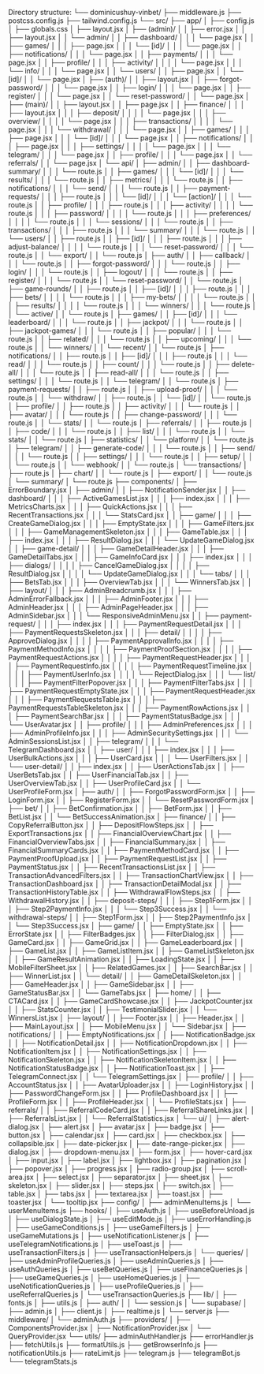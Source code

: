 Directory structure:
└── dominicushuy-vinbet/
    ├── middleware.js
    ├── postcss.config.js
    ├── tailwind.config.js
    └── src/
        ├── app/
        │   ├── config.js
        │   ├── globals.css
        │   ├── layout.jsx
        │   ├── (admin)/
        │   │   ├── error.jsx
        │   │   ├── layout.jsx
        │   │   └── admin/
        │   │       ├── dashboard/
        │   │       │   └── page.jsx
        │   │       ├── games/
        │   │       │   ├── page.jsx
        │   │       │   └── [id]/
        │   │       │       └── page.jsx
        │   │       ├── notifications/
        │   │       │   └── page.jsx
        │   │       ├── payments/
        │   │       │   └── page.jsx
        │   │       ├── profile/
        │   │       │   ├── activity/
        │   │       │   │   └── page.jsx
        │   │       │   └── info/
        │   │       │       └── page.jsx
        │   │       └── users/
        │   │           ├── page.jsx
        │   │           └── [id]/
        │   │               └── page.jsx
        │   ├── (auth)/
        │   │   ├── layout.jsx
        │   │   ├── forgot-password/
        │   │   │   └── page.jsx
        │   │   ├── login/
        │   │   │   └── page.jsx
        │   │   ├── register/
        │   │   │   └── page.jsx
        │   │   └── reset-password/
        │   │       └── page.jsx
        │   ├── (main)/
        │   │   ├── layout.jsx
        │   │   ├── page.jsx
        │   │   ├── finance/
        │   │   │   ├── layout.jsx
        │   │   │   ├── deposit/
        │   │   │   │   └── page.jsx
        │   │   │   ├── overview/
        │   │   │   │   └── page.jsx
        │   │   │   ├── transactions/
        │   │   │   │   └── page.jsx
        │   │   │   └── withdrawal/
        │   │   │       └── page.jsx
        │   │   ├── games/
        │   │   │   ├── page.jsx
        │   │   │   └── [id]/
        │   │   │       └── page.jsx
        │   │   ├── notifications/
        │   │   │   ├── page.jsx
        │   │   │   ├── settings/
        │   │   │   │   └── page.jsx
        │   │   │   └── telegram/
        │   │   │       └── page.jsx
        │   │   ├── profile/
        │   │   │   └── page.jsx
        │   │   └── referrals/
        │   │       └── page.jsx
        │   └── api/
        │       ├── admin/
        │       │   ├── dashboard-summary/
        │       │   │   └── route.js
        │       │   ├── games/
        │       │   │   └── [id]/
        │       │   │       └── results/
        │       │   │           └── route.js
        │       │   ├── metrics/
        │       │   │   └── route.js
        │       │   ├── notifications/
        │       │   │   └── send/
        │       │   │       └── route.js
        │       │   ├── payment-requests/
        │       │   │   ├── route.js
        │       │   │   └── [id]/
        │       │   │       └── [action]/
        │       │   │           └── route.js
        │       │   ├── profile/
        │       │   │   ├── route.js
        │       │   │   ├── activity/
        │       │   │   │   └── route.js
        │       │   │   ├── password/
        │       │   │   │   └── route.js
        │       │   │   ├── preferences/
        │       │   │   │   └── route.js
        │       │   │   └── sessions/
        │       │   │       └── route.js
        │       │   ├── transactions/
        │       │   │   ├── route.js
        │       │   │   └── summary/
        │       │   │       └── route.js
        │       │   └── users/
        │       │       ├── route.js
        │       │       ├── [id]/
        │       │       │   ├── route.js
        │       │       │   ├── adjust-balance/
        │       │       │   │   └── route.js
        │       │       │   └── reset-password/
        │       │       │       └── route.js
        │       │       └── export/
        │       │           └── route.js
        │       ├── auth/
        │       │   ├── callback/
        │       │   │   └── route.js
        │       │   ├── forgot-password/
        │       │   │   └── route.js
        │       │   ├── login/
        │       │   │   └── route.js
        │       │   ├── logout/
        │       │   │   └── route.js
        │       │   ├── register/
        │       │   │   └── route.js
        │       │   └── reset-password/
        │       │       └── route.js
        │       ├── game-rounds/
        │       │   ├── route.js
        │       │   ├── [id]/
        │       │   │   ├── route.js
        │       │   │   ├── bets/
        │       │   │   │   └── route.js
        │       │   │   ├── my-bets/
        │       │   │   │   └── route.js
        │       │   │   ├── results/
        │       │   │   │   └── route.js
        │       │   │   └── winners/
        │       │   │       └── route.js
        │       │   └── active/
        │       │       └── route.js
        │       ├── games/
        │       │   ├── [id]/
        │       │   │   └── leaderboard/
        │       │   │       └── route.js
        │       │   ├── jackpot/
        │       │   │   └── route.js
        │       │   ├── jackpot-games/
        │       │   │   └── route.js
        │       │   ├── popular/
        │       │   │   └── route.js
        │       │   ├── related/
        │       │   │   └── route.js
        │       │   ├── upcoming/
        │       │   │   └── route.js
        │       │   └── winners/
        │       │       └── recent/
        │       │           └── route.js
        │       ├── notifications/
        │       │   ├── route.js
        │       │   ├── [id]/
        │       │   │   ├── route.js
        │       │   │   └── read/
        │       │   │       └── route.js
        │       │   ├── count/
        │       │   │   └── route.js
        │       │   ├── delete-all/
        │       │   │   └── route.js
        │       │   ├── read-all/
        │       │   │   └── route.js
        │       │   ├── settings/
        │       │   │   └── route.js
        │       │   └── telegram/
        │       │       └── route.js
        │       ├── payment-requests/
        │       │   ├── route.js
        │       │   ├── upload-proof/
        │       │   │   └── route.js
        │       │   └── withdraw/
        │       │       ├── route.js
        │       │       └── [id]/
        │       │           └── route.js
        │       ├── profile/
        │       │   ├── route.js
        │       │   ├── activity/
        │       │   │   └── route.js
        │       │   ├── avatar/
        │       │   │   └── route.js
        │       │   ├── change-password/
        │       │   │   └── route.js
        │       │   └── stats/
        │       │       └── route.js
        │       ├── referrals/
        │       │   ├── route.js
        │       │   ├── code/
        │       │   │   └── route.js
        │       │   ├── list/
        │       │   │   └── route.js
        │       │   └── stats/
        │       │       └── route.js
        │       ├── statistics/
        │       │   └── platform/
        │       │       └── route.js
        │       ├── telegram/
        │       │   ├── generate-code/
        │       │   │   └── route.js
        │       │   ├── send/
        │       │   │   └── route.js
        │       │   ├── settings/
        │       │   │   └── route.js
        │       │   ├── setup/
        │       │   │   └── route.js
        │       │   └── webhook/
        │       │       └── route.js
        │       └── transactions/
        │           ├── route.js
        │           ├── chart/
        │           │   └── route.js
        │           ├── export/
        │           │   └── route.js
        │           └── summary/
        │               └── route.js
        ├── components/
        │   ├── ErrorBoundary.jsx
        │   ├── admin/
        │   │   ├── NotificationSender.jsx
        │   │   ├── dashboard/
        │   │   │   ├── ActiveGamesList.jsx
        │   │   │   ├── index.jsx
        │   │   │   ├── MetricsCharts.jsx
        │   │   │   ├── QuickActions.jsx
        │   │   │   ├── RecentTransactions.jsx
        │   │   │   └── StatsCard.jsx
        │   │   ├── game/
        │   │   │   ├── CreateGameDialog.jsx
        │   │   │   ├── EmptyState.jsx
        │   │   │   ├── GameFilters.jsx
        │   │   │   ├── GameManagementSkeleton.jsx
        │   │   │   ├── GameTable.jsx
        │   │   │   ├── index.jsx
        │   │   │   ├── ResultDialog.jsx
        │   │   │   └── UpdateGameDialog.jsx
        │   │   ├── game-detail/
        │   │   │   ├── GameDetailHeader.jsx
        │   │   │   ├── GameDetailTabs.jsx
        │   │   │   ├── GameInfoCard.jsx
        │   │   │   ├── index.jsx
        │   │   │   ├── dialogs/
        │   │   │   │   ├── CancelGameDialog.jsx
        │   │   │   │   ├── ResultDialog.jsx
        │   │   │   │   └── UpdateGameDialog.jsx
        │   │   │   └── tabs/
        │   │   │       ├── BetsTab.jsx
        │   │   │       ├── OverviewTab.jsx
        │   │   │       └── WinnersTab.jsx
        │   │   ├── layout/
        │   │   │   ├── AdminBreadcrumb.jsx
        │   │   │   ├── AdminErrorFallback.jsx
        │   │   │   ├── AdminFooter.jsx
        │   │   │   ├── AdminHeader.jsx
        │   │   │   ├── AdminPageHeader.jsx
        │   │   │   ├── AdminSidebar.jsx
        │   │   │   └── ResponsiveAdminMenu.jsx
        │   │   ├── payment-request/
        │   │   │   ├── index.jsx
        │   │   │   ├── PaymentRequestDetail.jsx
        │   │   │   ├── PaymentRequestsSkeleton.jsx
        │   │   │   ├── detail/
        │   │   │   │   ├── ApproveDialog.jsx
        │   │   │   │   ├── PaymentApprovalInfo.jsx
        │   │   │   │   ├── PaymentMethodInfo.jsx
        │   │   │   │   ├── PaymentProofSection.jsx
        │   │   │   │   ├── PaymentRequestActions.jsx
        │   │   │   │   ├── PaymentRequestHeader.jsx
        │   │   │   │   ├── PaymentRequestInfo.jsx
        │   │   │   │   ├── PaymentRequestTimeline.jsx
        │   │   │   │   ├── PaymentUserInfo.jsx
        │   │   │   │   └── RejectDialog.jsx
        │   │   │   └── list/
        │   │   │       ├── PaymentFilterPopover.jsx
        │   │   │       ├── PaymentFilterTabs.jsx
        │   │   │       ├── PaymentRequestEmptyState.jsx
        │   │   │       ├── PaymentRequestHeader.jsx
        │   │   │       ├── PaymentRequestsTable.jsx
        │   │   │       ├── PaymentRequestsTableSkeleton.jsx
        │   │   │       ├── PaymentRowActions.jsx
        │   │   │       ├── PaymentSearchBar.jsx
        │   │   │       ├── PaymentStatusBadge.jsx
        │   │   │       └── UserAvatar.jsx
        │   │   ├── profile/
        │   │   │   ├── AdminPreferences.jsx
        │   │   │   ├── AdminProfileInfo.jsx
        │   │   │   ├── AdminSecuritySettings.jsx
        │   │   │   └── AdminSessionsList.jsx
        │   │   ├── telegram/
        │   │   │   └── TelegramDashboard.jsx
        │   │   ├── user/
        │   │   │   ├── index.jsx
        │   │   │   ├── UserBulkActions.jsx
        │   │   │   ├── UserCard.jsx
        │   │   │   └── UserFilters.jsx
        │   │   └── user-detail/
        │   │       ├── index.jsx
        │   │       ├── UserActionsTab.jsx
        │   │       ├── UserBetsTab.jsx
        │   │       ├── UserFinancialTab.jsx
        │   │       ├── UserOverviewTab.jsx
        │   │       ├── UserProfileCard.jsx
        │   │       └── UserProfileForm.jsx
        │   ├── auth/
        │   │   ├── ForgotPasswordForm.jsx
        │   │   ├── LoginForm.jsx
        │   │   ├── RegisterForm.jsx
        │   │   └── ResetPasswordForm.jsx
        │   ├── bet/
        │   │   ├── BetConfirmation.jsx
        │   │   ├── BetForm.jsx
        │   │   ├── BetList.jsx
        │   │   └── BetSuccessAnimation.jsx
        │   ├── finance/
        │   │   ├── CopyReferralButton.jsx
        │   │   ├── DepositFlowSteps.jsx
        │   │   ├── ExportTransactions.jsx
        │   │   ├── FinancialOverviewChart.jsx
        │   │   ├── FinancialOverviewTabs.jsx
        │   │   ├── FinancialSummary.jsx
        │   │   ├── FinancialSummaryCards.jsx
        │   │   ├── PaymentMethodCard.jsx
        │   │   ├── PaymentProofUpload.jsx
        │   │   ├── PaymentRequestList.jsx
        │   │   ├── PaymentStatus.jsx
        │   │   ├── RecentTransactionsList.jsx
        │   │   ├── TransactionAdvancedFilters.jsx
        │   │   ├── TransactionChartView.jsx
        │   │   ├── TransactionDashboard.jsx
        │   │   ├── TransactionDetailModal.jsx
        │   │   ├── TransactionHistoryTable.jsx
        │   │   ├── WithdrawalFlowSteps.jsx
        │   │   ├── WithdrawalHistory.jsx
        │   │   ├── deposit-steps/
        │   │   │   ├── Step1Form.jsx
        │   │   │   ├── Step2PaymentInfo.jsx
        │   │   │   └── Step3Success.jsx
        │   │   └── withdrawal-steps/
        │   │       ├── Step1Form.jsx
        │   │       ├── Step2PaymentInfo.jsx
        │   │       └── Step3Success.jsx
        │   ├── game/
        │   │   ├── EmptyState.jsx
        │   │   ├── ErrorState.jsx
        │   │   ├── FilterBadges.jsx
        │   │   ├── FilterDialog.jsx
        │   │   ├── GameCard.jsx
        │   │   ├── GameGrid.jsx
        │   │   ├── GameLeaderboard.jsx
        │   │   ├── GameList.jsx
        │   │   ├── GameListItem.jsx
        │   │   ├── GameListSkeleton.jsx
        │   │   ├── GameResultAnimation.jsx
        │   │   ├── LoadingState.jsx
        │   │   ├── MobileFilterSheet.jsx
        │   │   ├── RelatedGames.jsx
        │   │   ├── SearchBar.jsx
        │   │   ├── WinnerList.jsx
        │   │   └── detail/
        │   │       ├── GameDetailSkeleton.jsx
        │   │       ├── GameHeader.jsx
        │   │       ├── GameSidebar.jsx
        │   │       ├── GameStatusBar.jsx
        │   │       └── GameTabs.jsx
        │   ├── home/
        │   │   ├── CTACard.jsx
        │   │   ├── GameCardShowcase.jsx
        │   │   ├── JackpotCounter.jsx
        │   │   ├── StatsCounter.jsx
        │   │   ├── TestimonialSlider.jsx
        │   │   └── WinnersList.jsx
        │   ├── layout/
        │   │   ├── Footer.jsx
        │   │   ├── Header.jsx
        │   │   ├── MainLayout.jsx
        │   │   ├── MobileMenu.jsx
        │   │   └── Sidebar.jsx
        │   ├── notifications/
        │   │   ├── EmptyNotifications.jsx
        │   │   ├── NotificationBadge.jsx
        │   │   ├── NotificationDetail.jsx
        │   │   ├── NotificationDropdown.jsx
        │   │   ├── NotificationItem.jsx
        │   │   ├── NotificationSettings.jsx
        │   │   ├── NotificationSkeleton.jsx
        │   │   ├── NotificationSkeletonItem.jsx
        │   │   ├── NotificationStatusBadge.jsx
        │   │   ├── NotificationToast.jsx
        │   │   ├── TelegramConnect.jsx
        │   │   └── TelegramSettings.jsx
        │   ├── profile/
        │   │   ├── AccountStatus.jsx
        │   │   ├── AvatarUploader.jsx
        │   │   ├── LoginHistory.jsx
        │   │   ├── PasswordChangeForm.jsx
        │   │   ├── ProfileDashboard.jsx
        │   │   ├── ProfileForm.jsx
        │   │   ├── ProfileHeader.jsx
        │   │   └── ProfileStats.jsx
        │   ├── referrals/
        │   │   ├── ReferralCodeCard.jsx
        │   │   ├── ReferralShareLinks.jsx
        │   │   ├── ReferralsList.jsx
        │   │   └── ReferralStatistics.jsx
        │   └── ui/
        │       ├── alert-dialog.jsx
        │       ├── alert.jsx
        │       ├── avatar.jsx
        │       ├── badge.jsx
        │       ├── button.jsx
        │       ├── calendar.jsx
        │       ├── card.jsx
        │       ├── checkbox.jsx
        │       ├── collapsible.jsx
        │       ├── date-picker.jsx
        │       ├── date-range-picker.jsx
        │       ├── dialog.jsx
        │       ├── dropdown-menu.jsx
        │       ├── form.jsx
        │       ├── hover-card.jsx
        │       ├── input.jsx
        │       ├── label.jsx
        │       ├── lightbox.jsx
        │       ├── pagination.jsx
        │       ├── popover.jsx
        │       ├── progress.jsx
        │       ├── radio-group.jsx
        │       ├── scroll-area.jsx
        │       ├── select.jsx
        │       ├── separator.jsx
        │       ├── sheet.jsx
        │       ├── skeleton.jsx
        │       ├── slider.jsx
        │       ├── steps.jsx
        │       ├── switch.jsx
        │       ├── table.jsx
        │       ├── tabs.jsx
        │       ├── textarea.jsx
        │       ├── toast.jsx
        │       ├── toaster.jsx
        │       └── tooltip.jsx
        ├── config/
        │   ├── adminMenuItems.js
        │   └── userMenuItems.js
        ├── hooks/
        │   ├── useAuth.js
        │   ├── useBeforeUnload.js
        │   ├── useDialogState.js
        │   ├── useEditMode.js
        │   ├── useErrorHandling.js
        │   ├── useGameConditions.js
        │   ├── useGameFilters.js
        │   ├── useGameMutations.js
        │   ├── useNotificationListener.js
        │   ├── useTelegramNotifications.js
        │   ├── useToast.js
        │   ├── useTransactionFilters.js
        │   ├── useTransactionHelpers.js
        │   └── queries/
        │       ├── useAdminProfileQueries.js
        │       ├── useAdminQueries.js
        │       ├── useAuthQueries.js
        │       ├── useBetQueries.js
        │       ├── useFinanceQueries.js
        │       ├── useGameQueries.js
        │       ├── useHomeQueries.js
        │       ├── useNotificationQueries.js
        │       ├── useProfileQueries.js
        │       ├── useReferralQueries.js
        │       └── useTransactionQueries.js
        ├── lib/
        │   ├── fonts.js
        │   ├── utils.js
        │   ├── auth/
        │   │   └── session.js
        │   └── supabase/
        │       ├── admin.js
        │       ├── client.js
        │       ├── realtime.js
        │       └── server.js
        ├── middleware/
        │   └── adminAuth.js
        ├── providers/
        │   ├── ComponentsProvider.jsx
        │   ├── NotificationProvider.jsx
        │   └── QueryProvider.jsx
        └── utils/
            ├── adminAuthHandler.js
            ├── errorHandler.js
            ├── fetchUtils.js
            ├── formatUtils.js
            ├── getBrowserInfo.js
            ├── notificationUtils.js
            ├── rateLimit.js
            ├── telegram.js
            ├── telegramBot.js
            └── telegramStats.js
